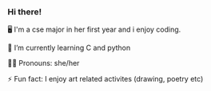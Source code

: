 ### Hi there!

🖥️ I'm a cse major in her first year and i enjoy coding.

🌱 I’m currently learning C and python

👧🏽 Pronouns: she/her

⚡ Fun fact: I enjoy art related activites (drawing, poetry etc)

